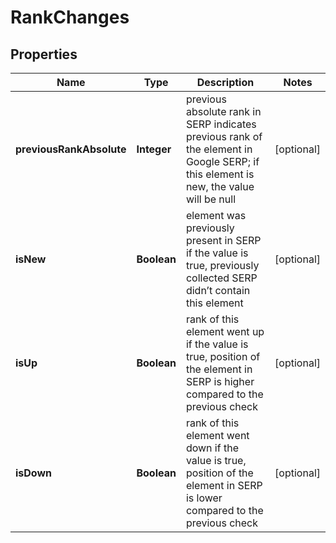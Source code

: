 

# RankChanges


## Properties

| Name | Type | Description | Notes |
|------------ | ------------- | ------------- | -------------|
|**previousRankAbsolute** | **Integer** | previous absolute rank in SERP indicates previous rank of the element in Google SERP; if this element is new, the value will be null |  [optional] |
|**isNew** | **Boolean** | element was previously present in SERP if the value is true, previously collected SERP didn’t contain this element |  [optional] |
|**isUp** | **Boolean** | rank of this element went up if the value is true, position of the element in SERP is higher compared to the previous check |  [optional] |
|**isDown** | **Boolean** | rank of this element went down if the value is true, position of the element in SERP is lower compared to the previous check |  [optional] |




